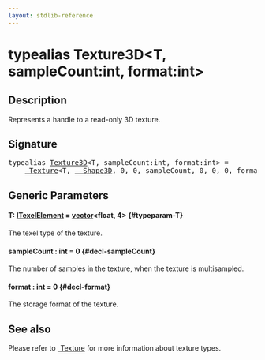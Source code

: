 ```yaml
---
layout: stdlib-reference
---
```


# typealias Texture3D\<T, sampleCount:int, format:int\>

## Description

Represents a handle to a read-only 3D texture.

## Signature

<pre>
<span class='code_keyword'>typealias</span> <a href="/stdlib-reference/types/texture3d-08" class="code_type">Texture3D</a>&lt;T, sampleCount:<span class="code_keyword">int</span>, format:<span class="code_keyword">int</span>&gt; = 
    <a href="/stdlib-reference/types/0texture-01/index" class="code_type">_Texture</a>&lt;T, <a href="/stdlib-reference/types/0_shape3d-028/index" class="code_type">__Shape3D</a>, 0, 0, sampleCount, 0, 0, 0, format&gt;;
</pre>

## Generic Parameters

#### T: [ITexelElement](/stdlib-reference/interfaces/itexelelement-016/index) = [vector](/stdlib-reference/types/vector/index)\<float, 4\> {#typeparam-T}
The texel type of the texture.

#### sampleCount  : int = 0 {#decl-sampleCount}
The number of samples in the texture, when the texture is multisampled.

#### format  : int = 0 {#decl-format}
The storage format of the texture.


## See also

Please refer to <span class='code'><a href="/stdlib-reference/types/0texture-01/index" class="code_type">_Texture</a></span> for more information about texture types.


